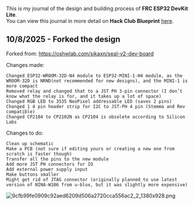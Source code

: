 <!--
  ===================    !!READ THIS NOTICE!!   ====================
  DO NOT edit this file manually. Your changes WILL BE OVERWRITTEN!
  This journal is auto generated and updated by Hack Club Blueprint.
  To edit this file, please edit your journal entries on Blueprint.
  ==================================================================
-->

This is my journal of the design and building process of **FRC ESP32 DevKit Lite**.  
You can view this journal in more detail on **Hack Club Blueprint** [here](https://blueprint.hackclub.com/projects/301).


## 10/8/2025 - Forked the design  

Forked from: https://oshwlab.com/sikaxn/seal-v2-dev-board

Changes made:

    Changed ESP32-WROOM-32D-N4 module to ESP32-MINI-1-H4 module, as the WROOM-32D is NRND(not recommended for new designs), and the MINI-1 is more compact
    Removed relay and changed that to a JST PH 3-pin connector (I don’t know what the relay is for, and it takes up a lot of space)
    Changed RGB LED to 3535 NeoPixel addressable LED (saves 2 pins)
    Changed 1 4 pin header strip for I2C to JST-PH 4 pin (Stemma and Rev compatible)
    Changed CP2104 to CP2102N as CP2104 is obsolete according to Silicon Labs

Changes to do:

    Clean up schematic
    Make a PCB (not sure if editing yours or creating a new one from scratch is faster though)
    Transfer all the pins to the new module
    Add more JST PH connectors for IO
    Add external power supply input
    Make buttons smaller
    Might get rid of JTAG connector (originally planned to use latest version of NINA-W106 from u-blox, but it was slightly more expensive)

![9cfb99fe0909c92aed6209d506a2720cca556ac2_2_1380x928.png](https://blueprint.hackclub.com/user-attachments/blobs/proxy/eyJfcmFpbHMiOnsiZGF0YSI6MTExMiwicHVyIjoiYmxvYl9pZCJ9fQ==--facade716e889d8850b5539d3cca429a305c19a1/9cfb99fe0909c92aed6209d506a2720cca556ac2_2_1380x928.png)

  

